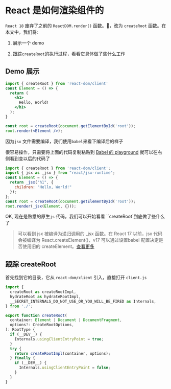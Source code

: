# React 是如何渲染组件的

 `React 18` 废弃了之前的 `ReactDOM.render()` 函数。，改为 `createRoot` 函数。在本文中，我们将:

1. 展示一个 demo

2. 跟踪`createRoot`的执行过程，看看它具体做了些什么工作

## Demo 展示

```jsx
import { createRoot } from 'react-dom/client'
const Element = () => {
  return (
    <h1>
      Hello, World!
    </h1>
  );
}

const root = createRoot(document.getElementById('root'));
root.render(<Element />);

```

因为`jsx` 文件需要编译，我们使用`babel`来看下编译后的样子

很容易操作，只需要将上面的代码复制粘贴到 [Babel 的 playground](https://babeljs.io/repl#?browsers=defaults%2C%20not%20ie%2011%2C%20not%20ie_mob%2011&build=&builtIns=false&corejs=3.21&spec=false&loose=false&code_lz=JYWwDg9gTgLgBAbzgYygUwIYzQJQheAXzgDMoIQ4BydDZGAWgBMKB6ZAG2DQDsYqAUMgg8AzvACiHNCF7wAvHAAUASjjyAfIgFw46GAFcoPZTt1wAPAAsAjBrPm4ACTQcOEADRwA6tA5MAQgdLVlt7XRUAbgFCASERcT18BRRabDwCJRZkA1k-ADoAczQYKRk5ACEATwBJJiUaZKoVKIFyAnz0HiY0KCULMrz4Vg1WoA&debug=false&forceAllTransforms=false&modules=false&shippedProposals=false&circleciRepo=&evaluate=false&fileSize=false&timeTravel=false&sourceType=module&lineWrap=true&presets=env%2Creact%2Cstage-2&prettier=false&targets=&version=7.21.9&externalPlugins=&assumptions=%7B%7D) 就可以在右侧看到变以后的代码了

```js
import { createRoot } from 'react-dom/client';
import { jsx as _jsx } from "react/jsx-runtime";
const Element = () => {
  return _jsx("h1", {
    children: "Hello, World!"
  });
};
const root = createRoot(document.getElementById('root'));
root.render(_jsx(Element, {}));
```

OK, 现在是熟悉的原生`js` 代码，我们可以开始看看 ``createRoot`到底做了些什么了

> 可以看到 jsx 被编译为递归调用的 _jsx 函数。在 React 17 以前，jsx 代码会被编译为 React.createElement()，v17 可以通过设置babel 配置决定是否使用旧的 createElement。[查看更多](https://legacy.reactjs.org/blog/2020/09/22/introducing-the-new-jsx-transform.html)

## 跟踪 createRoot

首先找到它的目录，它从 `react-dom/client` 引入，直接打开 `client.js`

```js
import {
  createRoot as createRootImpl,
  hydrateRoot as hydrateRootImpl,
  __SECRET_INTERNALS_DO_NOT_USE_OR_YOU_WILL_BE_FIRED as Internals,
} from './';

export function createRoot(
  container: Element | Document | DocumentFragment,
  options?: CreateRootOptions,
): RootType {
  if (__DEV__) {
    Internals.usingClientEntryPoint = true;
  }
  try {
    return createRootImpl(container, options);
  } finally {
    if (__DEV__) {
      Internals.usingClientEntryPoint = false;
    }
  }
}
```
